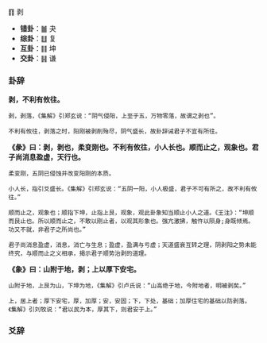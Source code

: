 ䷖ 剥 

+ **错卦**：䷪ 夬
+ **综卦**：䷗ 复
+ **互卦**：䷁ 坤
+ **交卦**：䷎ 谦

### 卦辞

**剥，不利有攸往。**

```
剥，剥落，《集解》引郑玄说：“阴气侵阳，上至于五，万物零落，故谓之剥也”。

不利有攸往，剥落之时，阳刚被剥削殆尽，阴气盛长，故卦辞诫君子不宜有所往。
```

**《彖》曰：剥，剥也，柔变刚也。不利有攸往，小人长也。顺而止之，观象也。君子尚消息盈虚，天行也。**

```
柔变刚，五阴已侵蚀并改变阳刚的本质。

小人长，指引爻盛长。《集解》引郑玄说：“五阴一阳，小人极盛，君子不可有所之，故不利有攸往。”

顺而止之，观象也；顺指下坤，止指上艮，观象，观此卦象知当顺止小人之道。《王注》：“坤顺而艮止也。所以顺而止之，不敢以刚止者，以观其形象也。强亢激拂，触忤以陨身;身既倾焉。功又不就，非君子之所尚也。”

君子尚消息盈虚，消息，消亡与生息；盈虚，盈满与亏虚；天道盛衰互转之理，阴剥阳之势未能终究，与顺而止之义相承，揭示君子顺势治剥的道理。
```

**《象》曰：山附于地，剥；上以厚下安宅。**

```
山附于地，上艮为山，下坤为地，《集解》引卢氏说：“山高绝于地，今附地者，明被剥矣。”

上，居上者；厚下安宅，厚，加厚；安，安固；下，下处，基础；加厚住宅的基础以防剥落。《集解》引刘牧说：“君以民为本，厚其下，则君安于上。”
```

### 爻辞

